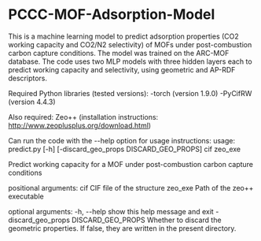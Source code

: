 # PCCC-MOF-Adsorption-Model
This is a machine learning model to predict adsorption properties (CO2 working capacity and CO2/N2 selectivity) of MOFs under post-combustion carbon capture conditions. The model was trained on the ARC-MOF database. The code uses two MLP models with three hidden layers each to predict working capacity and selectivity, using geometric and AP-RDF descriptors.

Required Python libraries (tested versions):
-torch (version 1.9.0)
-PyCifRW (version 4.4.3)

Also required: Zeo++ (installation instructions: http://www.zeoplusplus.org/download.html)

Can run the code with the --help option for usage instructions:
usage: predict.py [-h] [-discard_geo_props DISCARD_GEO_PROPS] cif zeo_exe

Predict working capacity for a MOF under post-combustion carbon capture conditions

positional arguments:
  cif                   CIF file of the structure
  zeo_exe               Path of the zeo++ executable

optional arguments:
  -h, --help            show this help message and exit
  -discard_geo_props DISCARD_GEO_PROPS
                        Whether to discard the geometric properties. If false, they are written in the present directory.

